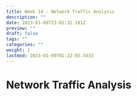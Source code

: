 ```yaml
---
title: Week 14 - Network Traffic Analysis
description: ""
date: 2023-01-08T23:01:32.181Z
preview: ""
draft: false
tags: ""
categories: ""
weight: 1
lastmod: 2023-01-09T01:22:03.543Z
---
```

# Network Traffic Analysis